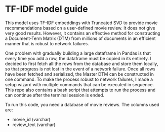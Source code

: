 # TF-IDF model guide


This model uses TF-IDF embeddings with Truncated SVD to provide movie recommendations based on a user-defined movie review. It does not give very good results. However, it contains an effective method for constructing a Document-Term Matrix (DTM) from millions of documents in an efficient manner that is robust to network failures.

One problem with gradually building a large dataframe in Pandas is that every time you add a row, the dataframe must be copied in its entirety. I decided to first fetch all the rows from the database and store them locally, so that progress is not lost in the event of a network failure. Once all rows have been fetched and serialized, the Master DTM can be constructed in one command. To make the process robust to network failures, I made a setup wizard with multiple commands that can be executed in sequence. This repo also contains a bash script that attempts to run the process and can continue after the terminal session is ended.



To run this code, you need a database of movie reviews. The columns used are:
- movie_id (varchar)
- review_text (varchar)
